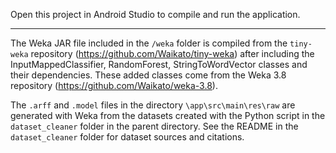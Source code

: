 Open this project in Android Studio to compile and run the application. 

---

The Weka JAR file included in the `/weka` folder is compiled from the `tiny-weka` repository (https://github.com/Waikato/tiny-weka) after including the InputMappedClassifier, RandomForest, StringToWordVector classes and their dependencies. These added classes come from the Weka 3.8 repository (https://github.com/Waikato/weka-3.8). 

The `.arff` and `.model` files in the directory `\app\src\main\res\raw` are generated with Weka from the datasets created with the Python script in the `dataset_cleaner` folder in the parent directory. See the README in the `dataset_cleaner` folder for dataset sources and citations. 